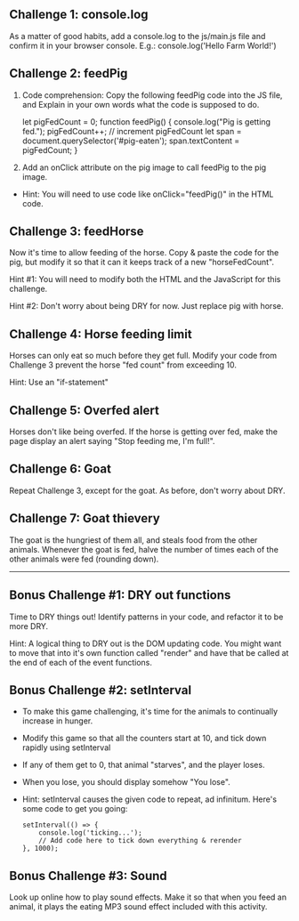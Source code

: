 Challenge 1: console.log
--------------------------------------

As a matter of good habits, add a console.log to the js/main.js file and
confirm it in your browser console. E.g.: console.log('Hello Farm World!')



Challenge 2: feedPig
--------------------------------------
1. Code comprehension: Copy the following feedPig code into the JS file, and
Explain in your own words what the code is supposed to do.

      let pigFedCount = 0;
      function feedPig() {
          console.log("Pig is getting fed.");
          pigFedCount++; // increment pigFedCount
          let span = document.querySelector('#pig-eaten');
          span.textContent = pigFedCount;
      }


2. Add an onClick attribute on the pig image to call feedPig to the pig image.
  - Hint: You will need to use code like onClick="feedPig()" in the HTML code.



Challenge 3: feedHorse
--------------------------------------

Now it's time to allow feeding of the horse. Copy & paste the code for the pig,
but modify it so that it can it keeps track of a new "horseFedCount".

Hint #1: You will need to modify both the HTML and the JavaScript for this
challenge.

Hint #2: Don't worry about being DRY for now. Just replace pig with horse.



Challenge 4: Horse feeding limit
--------------------------------------

Horses can only eat so much before they get full. Modify your code from
Challenge 3 prevent the horse "fed count" from exceeding 10.

Hint: Use an "if-statement"



Challenge 5: Overfed alert
--------------------------------------

Horses don't like being overfed. If the horse is getting over fed, make the
page display an alert saying "Stop feeding me, I'm full!".



Challenge 6: Goat
--------------------------------------

Repeat Challenge 3, except for the goat. As before, don't worry about DRY.



Challenge 7: Goat thievery
--------------------------------------

The goat is the hungriest of them all, and steals food from the other animals.
Whenever the goat is fed, halve the number of times each of the other animals
were fed (rounding down).


----------------------------------------------------------------------------


Bonus Challenge #1: DRY out functions
--------------------------------------

Time to DRY things out! Identify patterns in your code, and refactor it to be
more DRY.

Hint: A logical thing to DRY out is the DOM updating code. You might want to
move that into it's own function called "render" and have that be called at the
end of each of the event functions.



Bonus Challenge #2: setInterval
--------------------------------------

- To make this game challenging, it's time for the animals to continually
  increase in hunger.
- Modify this game so that all the counters start at 10, and tick down rapidly
  using setInterval
- If any of them get to 0, that animal "starves", and the player loses.
- When you lose, you should display somehow "You lose".


- Hint: setInterval causes the given code to repeat, ad infinitum. Here's some
  code to get you going:


      setInterval(() => {
          console.log('ticking...');
          // Add code here to tick down everything & rerender
      }, 1000);



Bonus Challenge #3: Sound
--------------------------------------

Look up online how to play sound effects. Make it so that when you feed an
animal, it plays the eating MP3 sound effect included with this activity.

